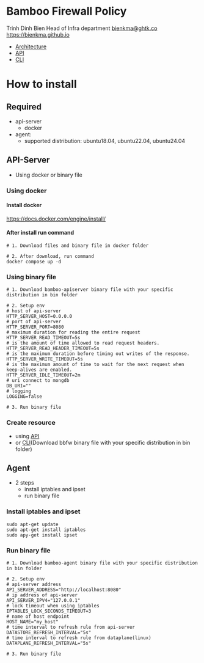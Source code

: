# Bamboo Firewall Policy

Trinh Dinh Bien
Head of Infra department
bienkma@ghtk.co
https://bienkma.github.io

- [Architecture](./architecture.md)
- [API](./api.md)
- [CLI](./cli.md)

# How to install

## Required
- api-server
  - docker
- agent:
  - supported distribution: ubuntu18.04, ubuntu22.04, ubuntu24.04

## API-Server

- Using docker or binary file

### Using docker

#### Install docker
https://docs.docker.com/engine/install/

#### After install run command
```shell
# 1. Download files and binary file in docker folder

# 2. After download, run command
docker compose up -d
```

### Using binary file
```shell
# 1. Download bamboo-apiserver binary file with your specific distribution in bin folder

# 2. Setup env
# host of api-server
HTTP_SERVER_HOST=0.0.0.0
# port of api-server
HTTP_SERVER_PORT=8080
# maximum duration for reading the entire request
HTTP_SERVER_READ_TIMEOUT=5s
# is the amount of time allowed to read request headers.
HTTP_SERVER_READ_HEADER_TIMEOUT=5s
# is the maximum duration before timing out writes of the response.
HTTP_SERVER_WRITE_TIMEOUT=5s
# is the maximum amount of time to wait for the next request when keep-alives are enabled.
HTTP_SERVER_IDLE_TIMEOUT=2m
# uri connect to mongdb
DB_URI=""
# logging
LOGGING=false

# 3. Run binary file
```

### Create resource
- using [API](./api.md)
- or [CLI](./cli.md)(Download bbfw binary file with your specific distribution in bin folder)

## Agent

- 2 steps
  - install iptables and ipset
  - run binary file

### Install iptables and ipset

```shell
sudo apt-get update
sudo apt-get install iptables
sudo apy-get install ipset
```

### Run binary file
```shell
# 1. Download bamboo-agent binary file with your specific distribution in bin folder

# 2. Setup env
# api-server address
API_SERVER_ADDRESS="http://localhost:8080"
# ip address of api-server
API_SERVER_IPV4="127.0.0.1"
# lock timeout when using iptables
IPTABLES_LOCK_SECONDS_TIMEOUT=3
# name of host endpoint
HOST_NAME="my_host"
# time interval to refresh rule from api-server
DATASTORE_REFRESH_INTERVAL="5s"
# time interval to refresh rule from dataplane(linux)
DATAPLANE_REFRESH_INTERVAL="5s"

# 3. Run binary file
```
